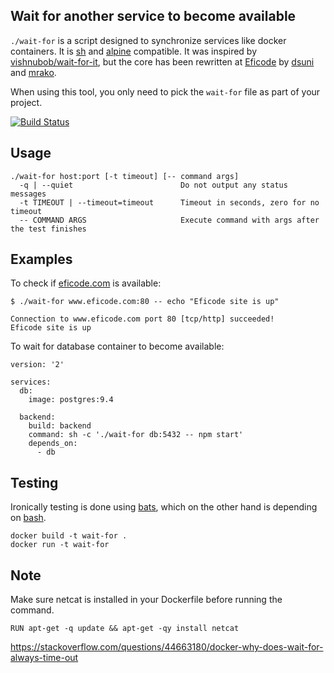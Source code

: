## Wait for another service to become available

`./wait-for` is a script designed to synchronize services like docker containers. It is [sh](https://en.wikipedia.org/wiki/Bourne_shell) and [alpine](https://alpinelinux.org/) compatible. It was inspired by [vishnubob/wait-for-it](https://github.com/vishnubob/wait-for-it), but the core has been rewritten at [Eficode](http://eficode.com/) by [dsuni](https://github.com/dsuni) and [mrako](https://github.com/mrako).

When using this tool, you only need to pick the `wait-for` file as part of your project.

[![Build Status](https://travis-ci.org/eficode/wait-for.svg?branch=master)](https://travis-ci.org/eficode/wait-for)

## Usage

```
./wait-for host:port [-t timeout] [-- command args]
  -q | --quiet                        Do not output any status messages
  -t TIMEOUT | --timeout=timeout      Timeout in seconds, zero for no timeout
  -- COMMAND ARGS                     Execute command with args after the test finishes
```

## Examples

To check if [eficode.com](https://eficode.com) is available:

```
$ ./wait-for www.eficode.com:80 -- echo "Eficode site is up"

Connection to www.eficode.com port 80 [tcp/http] succeeded!
Eficode site is up
```

To wait for database container to become available:


```
version: '2'

services:
  db:
    image: postgres:9.4

  backend:
    build: backend
    command: sh -c './wait-for db:5432 -- npm start'
    depends_on:
      - db
```

## Testing

Ironically testing is done using [bats](https://github.com/sstephenson/bats), which on the other hand is depending on [bash](https://en.wikipedia.org/wiki/Bash_(Unix_shell)).

    docker build -t wait-for .
    docker run -t wait-for
    
## Note

Make sure netcat is installed in your Dockerfile before running the command.
```
RUN apt-get -q update && apt-get -qy install netcat
```
https://stackoverflow.com/questions/44663180/docker-why-does-wait-for-always-time-out

